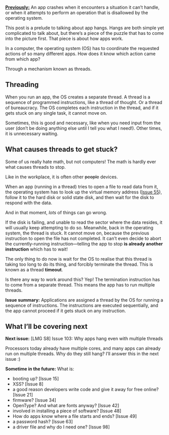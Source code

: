 [**Previously:**](https://buttondown.email/laymansguide/archive/) An app crashes when it encounters a situation it can’t handle, or when it attempts to perform an operation that is disallowed by the operating system.

This post is a prelude to talking about app hangs. Hangs are both simple yet complicated to talk about, but there’s a piece of the puzzle that has to come into the picture first. That piece is about how apps work.

In a computer, the operating system (OS) has to coordinate the requested actions of so many different apps. How does it know which action came from which app?

Through a mechanism known as threads.

## Threading

When you run an app, the OS creates a separate thread. A thread is a sequence of programmed instructions, like a thread of thought. Or a thread of bureaucracy. The OS completes each instruction in the thread, and if it gets stuck on any single task, it cannot move on.

Sometimes, this is good and necessary, like when you need input from the user (don’t be doing anything else until I tell you what I need!). Other times, it is unnecessary waiting.

## What causes threads to get stuck?

Some of us really hate math, but not computers! The math is hardly ever what causes threads to stop.

Like in the workplace, it is often other ~~people~~ devices.

When an app (running in a thread) tries to open a file to read data from it, the operating system has to look up the virtual memory  address ([Issue 55](https://buttondown.email/laymansguide/archive/lmg-s5-issue-55-addressing-memory/)), follow it to the hard disk or solid state disk, and then wait for the disk to respond with the data.

And in that moment, *lots* of things can go wrong.

If the disk is failing, and unable to read the sector where the data resides, it will usually keep attempting to do so. Meanwhile, back in the operating system, the thread is stuck. It cannot move on, because the previous instruction to open the file has not completed. It can’t even decide to abort the currently-running instruction—telling the app to stop **is already another instruction** which has to wait!

The only thing to do now is wait for the OS to realise that this thread is taking too long to do its thing, and forcibly terminate the thread. This is known as a thread **timeout**.

Is there any way to work around this? Yep! The termination instruction has to come from a separate thread. This means the app has to run multiple threads.

**Issue summary:** Applications are assigned a thread by the OS for running a sequence of instructions. The instructions are executed sequentially, and the app cannot proceed if it gets stuck on any instruction.

## What I’ll be covering next

**Next issue:** [LMG S8] Issue 103: Why apps hang even with multiple threads

Processors today already have multiple cores, and many apps can already run on multiple threads. Why do they still hang? I’ll answer this in the next issue :)

**Sometime in the future:** What is:

- booting up? [Issue 15]
- XSS? [Issue 8]
- a good reason developers write code and give it away for free online? [Issue 21]
- firmware? [Issue 34]
- OpenType? And what are fonts anyway? [Issue 42]
- involved in installing a piece of software? [Issue 48]
- How do apps know where a file starts and ends? [Issue 49]
- a password hash? [Issue 63]
- a driver file and why do I need one? [Issue 98]
